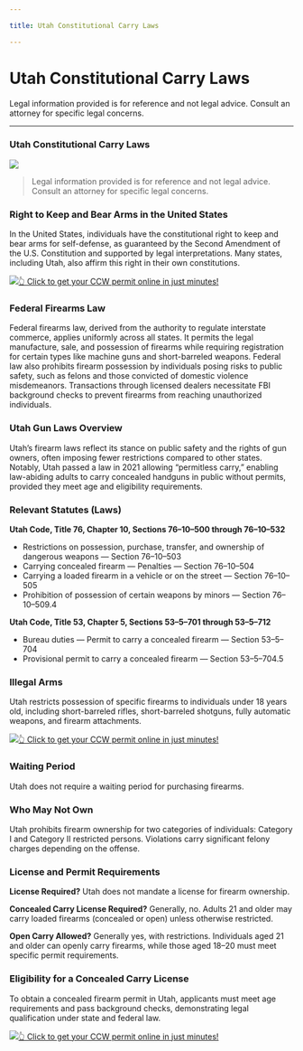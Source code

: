 ```yaml
---

title: Utah Constitutional Carry Laws

---
```


# Utah Constitutional Carry Laws

Legal information provided is for reference and not legal advice. Consult an attorney for specific legal concerns. 

* * *

### Utah Constitutional Carry Laws

![](https://cdn-images-1.medium.com/max/1200/1*-RrYeo3g1iXnL_2vMKdnLw.png)

> Legal information provided is for reference and not legal advice. Consult an attorney for specific legal concerns.

### Right to Keep and Bear Arms in the United States

In the United States, individuals have the constitutional right to keep and bear arms for self-defense, as guaranteed by the Second Amendment of the U.S. Constitution and supported by legal interpretations. Many states, including Utah, also affirm this right in their own constitutions.

[![](https://cdn-images-1.medium.com/max/1200/1*aCmvRhaa5Xjz4zDZxHzAjg.png)](https://serp.ly/ccw)[👆 Click to get your CCW permit online in just minutes!](https://serp.ly/ccw)

### Federal Firearms Law

Federal firearms law, derived from the authority to regulate interstate commerce, applies uniformly across all states. It permits the legal manufacture, sale, and possession of firearms while requiring registration for certain types like machine guns and short-barreled weapons. Federal law also prohibits firearm possession by individuals posing risks to public safety, such as felons and those convicted of domestic violence misdemeanors. Transactions through licensed dealers necessitate FBI background checks to prevent firearms from reaching unauthorized individuals.

### Utah Gun Laws Overview

Utah’s firearm laws reflect its stance on public safety and the rights of gun owners, often imposing fewer restrictions compared to other states. Notably, Utah passed a law in 2021 allowing “permitless carry,” enabling law-abiding adults to carry concealed handguns in public without permits, provided they meet age and eligibility requirements.

### Relevant Statutes (Laws)

**Utah Code, Title 76, Chapter 10, Sections 76–10–500 through 76–10–532**

  * Restrictions on possession, purchase, transfer, and ownership of dangerous weapons — Section 76–10–503
  * Carrying concealed firearm — Penalties — Section 76–10–504
  * Carrying a loaded firearm in a vehicle or on the street — Section 76–10–505
  * Prohibition of possession of certain weapons by minors — Section 76–10–509.4



**Utah Code, Title 53, Chapter 5, Sections 53–5–701 through 53–5–712**

  * Bureau duties — Permit to carry a concealed firearm — Section 53–5–704
  * Provisional permit to carry a concealed firearm — Section 53–5–704.5



### Illegal Arms

Utah restricts possession of specific firearms to individuals under 18 years old, including short-barreled rifles, short-barreled shotguns, fully automatic weapons, and firearm attachments.

[![](https://cdn-images-1.medium.com/max/1200/1*TMCVgNoKp2NAtvLSAMkaJg.png)](https://serp.ly/ccw)[👆 Click to get your CCW permit online in just minutes!](https://serp.ly/ccw)

### Waiting Period

Utah does not require a waiting period for purchasing firearms.

### Who May Not Own

Utah prohibits firearm ownership for two categories of individuals: Category I and Category II restricted persons. Violations carry significant felony charges depending on the offense.

### License and Permit Requirements

**License Required?** Utah does not mandate a license for firearm ownership.

**Concealed Carry License Required?** Generally, no. Adults 21 and older may carry loaded firearms (concealed or open) unless otherwise restricted.

**Open Carry Allowed?** Generally yes, with restrictions. Individuals aged 21 and older can openly carry firearms, while those aged 18–20 must meet specific permit requirements.

### Eligibility for a Concealed Carry License

To obtain a concealed firearm permit in Utah, applicants must meet age requirements and pass background checks, demonstrating legal qualification under state and federal law.

[![](https://cdn-images-1.medium.com/max/1200/1*UmVcdbz7GlGdNVJMx2tkag.png)](https://serp.ly/ccw)[👆 Click to get your CCW permit online in just minutes!](https://serp.ly/ccw)

